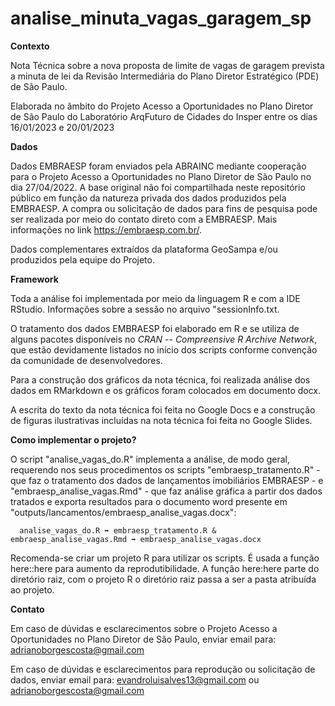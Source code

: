 # analise_minuta_vagas_garagem_sp

**Contexto** 

Nota Técnica sobre a nova proposta de limite de vagas de garagem prevista a minuta de lei da Revisão Intermediária do Plano Diretor Estratégico (PDE) de São Paulo.

Elaborada no âmbito do Projeto Acesso a Oportunidades no Plano Diretor de São Paulo do Laboratório ArqFuturo de Cidades do Insper entre os dias 16/01/2023 e 20/01/2023 

**Dados**

Dados EMBRAESP foram enviados pela ABRAINC mediante cooperação para o Projeto Acesso a Oportunidades no Plano Diretor de São Paulo no dia 27/04/2022. A base original não foi compartilhada neste repositório público em função da natureza privada dos dados produzidos pela EMBRAESP. A compra ou solicitação de dados para fins de pesquisa pode ser realizada por meio do contato direto com a EMBRAESP. Mais informações no link <https://embraesp.com.br/>.

Dados complementares extraídos da plataforma GeoSampa e/ou produzidos pela equipe do Projeto.

**Framework**

Toda a análise foi implementada por meio da linguagem R e com a IDE RStudio. Informações sobre a sessão no arquivo "sessionInfo.txt.

O tratamento dos dados EMBRAESP foi elaborado em R e se utiliza de alguns pacotes disponíveis no *CRAN -- Compreensive R Archive Network*, que estão devidamente listados no início dos scripts conforme convenção da comunidade de desenvolvedores. 

Para a construção dos gráficos da nota técnica, foi realizada análise dos dados em RMarkdown e os gráficos foram colocados em documento docx.

A escrita do texto da nota técnica foi feita no Google Docs e a construção de figuras ilustrativas incluídas na nota técnica foi feita no Google Slides.

**Como implementar o projeto?** 

O script "analise_vagas_do.R" implementa a análise, de modo geral, requerendo nos seus procedimentos os scripts "embraesp_tratamento.R" - que faz o tratamento dos dados de lançamentos imobiliários EMBRAESP - e "embraesp_analise_vagas.Rmd" - que faz análise gráfica a partir dos dados tratados e exporta resultados para o documento word presente em "outputs/lancamentos/embraesp_analise_vagas.docx":

      analise_vagas_do.R ➡ embraesp_tratamento.R & embraesp_analise_vagas.Rmd ➡ embraesp_analise_vagas.docx
  
Recomenda-se criar um projeto R para utilizar os scripts. É usada a função here::here para aumento da reprodutibilidade. A função here:here parte do diretório raiz, com o projeto R o diretório raiz passa a ser a pasta atribuída ao projeto.

**Contato**

Em caso de dúvidas e esclarecimentos sobre o Projeto Acesso a Oportunidades no Plano Diretor de São Paulo, enviar email para: adrianoborgescosta@gmail.com

Em caso de dúvidas e esclarecimentos para reprodução ou solicitação de dados, enviar email para: evandroluisalves13@gmail.com ou adrianoborgescosta@gmail.com


